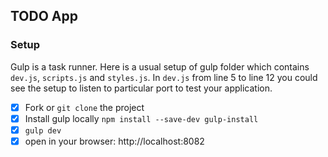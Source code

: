 ## TODO App

### Setup

Gulp is a task runner. Here is a usual setup of gulp folder which contains `dev.js`, `scripts.js` and `styles.js`. In `dev.js` from line 5 to line 12 you could see the setup to listen to particular port to test your application.

- [x] Fork or `git clone` the project
- [x] Install gulp locally `npm install --save-dev gulp-install`
- [x] `gulp dev`
- [x] open in your browser: http://localhost:8082
